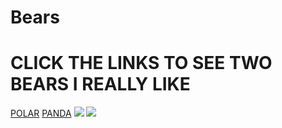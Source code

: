 # Bears

<!DOCTYPE html>
<html>
	<head>
		<title>BEARS I LIKE</title>
	</head>
	<body>
		<h1>CLICK THE LINKS TO SEE TWO BEARS I REALLY LIKE</h1>
		<a href=" ">POLAR</a>
		<a href=" ">PANDA</a>
    
   <img src="panda.jpg">
<img src="polar.webp">	
	</body>
</html>
